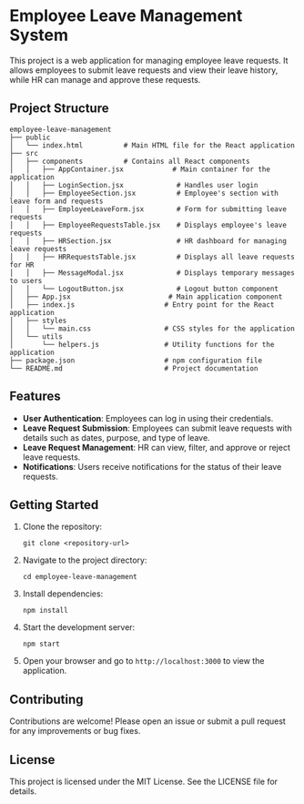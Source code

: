 # Employee Leave Management System

This project is a web application for managing employee leave requests. It allows employees to submit leave requests and view their leave history, while HR can manage and approve these requests.

## Project Structure

```
employee-leave-management
├── public
│   └── index.html          # Main HTML file for the React application
├── src
│   ├── components          # Contains all React components
│   │   ├── AppContainer.jsx            # Main container for the application
│   │   ├── LoginSection.jsx             # Handles user login
│   │   ├── EmployeeSection.jsx          # Employee's section with leave form and requests
│   │   ├── EmployeeLeaveForm.jsx        # Form for submitting leave requests
│   │   ├── EmployeeRequestsTable.jsx    # Displays employee's leave requests
│   │   ├── HRSection.jsx                # HR dashboard for managing leave requests
│   │   ├── HRRequestsTable.jsx          # Displays all leave requests for HR
│   │   ├── MessageModal.jsx             # Displays temporary messages to users
│   │   └── LogoutButton.jsx             # Logout button component
│   ├── App.jsx                        # Main application component
│   ├── index.js                      # Entry point for the React application
│   ├── styles
│   │   └── main.css                  # CSS styles for the application
│   └── utils
│       └── helpers.js                # Utility functions for the application
├── package.json                      # npm configuration file
└── README.md                         # Project documentation
```

## Features

- **User Authentication**: Employees can log in using their credentials.
- **Leave Request Submission**: Employees can submit leave requests with details such as dates, purpose, and type of leave.
- **Leave Request Management**: HR can view, filter, and approve or reject leave requests.
- **Notifications**: Users receive notifications for the status of their leave requests.

## Getting Started

1. Clone the repository:
   ```
   git clone <repository-url>
   ```

2. Navigate to the project directory:
   ```
   cd employee-leave-management
   ```

3. Install dependencies:
   ```
   npm install
   ```

4. Start the development server:
   ```
   npm start
   ```

5. Open your browser and go to `http://localhost:3000` to view the application.

## Contributing

Contributions are welcome! Please open an issue or submit a pull request for any improvements or bug fixes.

## License

This project is licensed under the MIT License. See the LICENSE file for details.